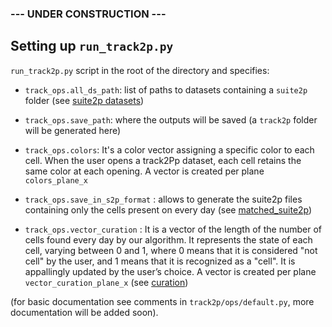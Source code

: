 ### --- UNDER CONSTRUCTION ---

## Setting up `run_track2p.py`

`run_track2p.py` script in the root of the directory and specifies:

- `track_ops.all_ds_path`: list of paths to datasets containing a `suite2p` folder (see [suite2p datasets]( https://github.com/juremaj/track2p/blob/main/docs/gui.md#suite2p-dataset-organization))
- `track_ops.save_path`: where the outputs will be saved (a `track2p` folder will be generated here)
-  `track_ops.colors`: It's a color vector assigning a specific color to each cell. When the user opens a track2Pp dataset, each cell retains the same color at each opening.
A vector is created per plane `colors_plane_x`
  
- `track_ops.save_in_s2p_format` :  allows to generate the suite2p files containing only the cells present on every day (see [matched_suite2p](https://github.com/juremaj/track2p/blob/main/docs/gui.md#run-track2p))
- `track_ops.vector_curation` : It is a vector of the length of the number of cells found every day by our algorithm. It represents the state of each cell, varying between 0 and 1, where 0 means that it is considered "not cell" by the user, and 1 means that it is recognized as a "cell". It is appallingly updated by the user’s choice. 
A vector is created per plane `vector_curation_plane_x`
  (see [curation](https://github.com/juremaj/track2p/blob/main/docs/gui.md](https://github.com/juremaj/track2p/blob/main/docs/gui.md#bottom-bar)))


(for basic documentation see comments in `track2p/ops/default.py`, more documentation will be added soon).

